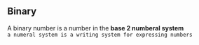 ## Binary
A binary number is a number in the **base 2 numberal system**<br>
```a numeral system is a writing system for expressing numbers```
